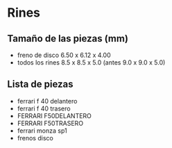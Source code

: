# Rines

## Tamaño de las piezas (mm)
- freno de disco 6.50 x 6.12 x 4.00
- todos los rines 8.5 x 8.5 x 5.0 (antes 9.0 x 9.0 x 5.0)

## Lista de piezas
- ferrari f 40 delantero
- ferrari f 40 trasero
- FERRARI F50DELANTERO
- FERRARI F50TRASERO
- ferrari monza sp1
- frenos disco
